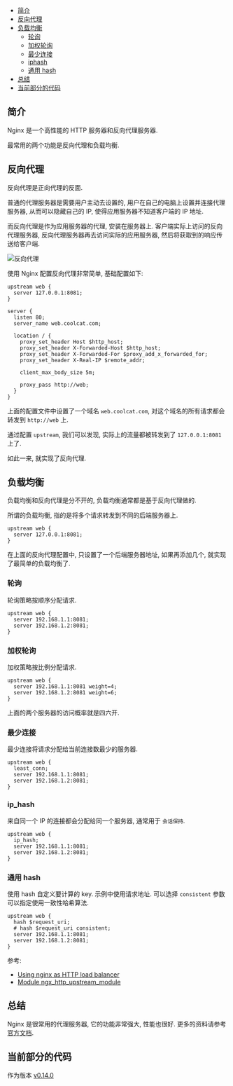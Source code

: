 <!-- TOC -->

- [简介](#简介)
- [反向代理](#反向代理)
- [负载均衡](#负载均衡)
  - [轮询](#轮询)
  - [加权轮询](#加权轮询)
  - [最少连接](#最少连接)
  - [iphash](#iphash)
  - [通用 hash](#通用-hash)
- [总结](#总结)
- [当前部分的代码](#当前部分的代码)

<!-- /TOC -->

## 简介

Nginx 是一个高性能的 HTTP 服务器和反向代理服务器.

最常用的两个功能是反向代理和负载均衡.

## 反向代理

反向代理是正向代理的反面.

普通的代理服务器是需要用户主动去设置的, 用户在自己的电脑上设置并连接代理服务器,
从而可以隐藏自己的 IP, 使得应用服务器不知道客户端的 IP 地址.

而反向代理是作为应用服务器的代理, 安装在服务器上. 客户端实际上访问的反向代理服务器,
反向代理服务器再去访问实际的应用服务器, 然后将获取到的响应传送给客户端.

![反向代理](https://upload.wikimedia.org/wikipedia/commons/thumb/6/67/Reverse_proxy_h2g2bob.svg/420px-Reverse_proxy_h2g2bob.svg.png)

使用 Nginx 配置反向代理非常简单, 基础配置如下:

```nginx
upstream web {
  server 127.0.0.1:8081;
}

server {
  listen 80;
  server_name web.coolcat.com;

  location / {
    proxy_set_header Host $http_host;
    proxy_set_header X-Forwarded-Host $http_host;
    proxy_set_header X-Forwarded-For $proxy_add_x_forwarded_for;
    proxy_set_header X-Real-IP $remote_addr;

    client_max_body_size 5m;

    proxy_pass http://web;
  }
}
```

上面的配置文件中设置了一个域名 `web.coolcat.com`,
对这个域名的所有请求都会转发到 `http://web` 上.

通过配置 `upstream`, 我们可以发现, 实际上的流量都被转发到了
`127.0.0.1:8081` 上了.

如此一来, 就实现了反向代理.

## 负载均衡

负载均衡和反向代理是分不开的, 负载均衡通常都是基于反向代理做的.

所谓的负载均衡, 指的是将多个请求转发到不同的后端服务器上.

```nginx
upstream web {
  server 127.0.0.1:8081;
}
```

在上面的反向代理配置中, 只设置了一个后端服务器地址,
如果再添加几个, 就实现了最简单的负载均衡了.

### 轮询

轮询策略按顺序分配请求.

```nginx
upstream web {
  server 192.168.1.1:8081;
  server 192.168.1.2:8081;
}
```

### 加权轮询

加权策略按比例分配请求.

```nginx
upstream web {
  server 192.168.1.1:8081 weight=4;
  server 192.168.1.2:8081 weight=6;
}
```

上面的两个服务器的访问概率就是四六开.

### 最少连接

最少连接将请求分配给当前连接数最少的服务器.

```nginx
upstream web {
  least_conn;
  server 192.168.1.1:8081;
  server 192.168.1.2:8081;
}
```

### ip_hash

来自同一个 IP 的连接都会分配给同一个服务器, 通常用于 `会话保持`.

```nginx
upstream web {
  ip_hash;
  server 192.168.1.1:8081;
  server 192.168.1.2:8081;
}
```

### 通用 hash

使用 hash 自定义要计算的 key. 示例中使用请求地址.
可以选择 `consistent` 参数可以指定使用一致性哈希算法.

```nginx
upstream web {
  hash $request_uri;
  # hash $request_uri consistent;
  server 192.168.1.1:8081;
  server 192.168.1.2:8081;
}
```

参考:

- [Using nginx as HTTP load balancer](https://nginx.org/en/docs/http/load_balancing.html)
- [Module ngx_http_upstream_module](https://nginx.org/en/docs/http/ngx_http_upstream_module.html)

## 总结

Nginx 是很常用的代理服务器, 它的功能非常强大, 性能也很好.
更多的资料请参考 [官方文档](https://nginx.org/en/docs/).

## 当前部分的代码

作为版本 [v0.14.0](https://github.com/zhenhua32/go_web/tree/v0.14.0)
